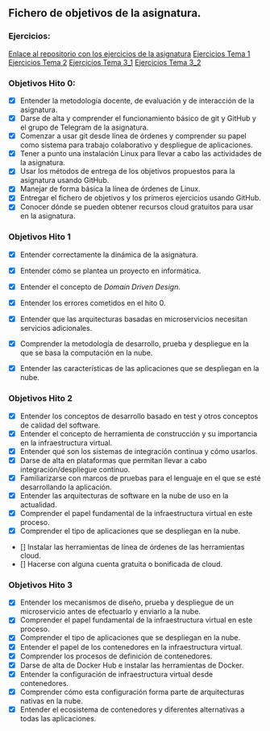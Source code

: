 ## Fichero de objetivos de la asignatura.

### Ejercicios: 
[Enlace al repositorio con los ejercicios de la asignatura](https://github.com/mcrosales/CC-19-20-Ejercicios)
[Ejercicios Tema 1](https://github.com/mcrosales/CC-19-20-Ejercicios/blob/master/ArquitecturaParaLaNube.md)
[Ejercicios Tema 2](https://github.com/mcrosales/CC-19-20-Ejercicios/blob/master/Desarrollo%20basado%20en%20pruebas.md)
[Ejercicios Tema 3_1](https://github.com/mcrosales/CC-19-20-Ejercicios/blob/master/Contenedores.md)
[Ejercicios Tema 3_2](https://github.com/mcrosales/CC-19-20-Ejercicios/blob/master/Microservicios.md)


### Objetivos Hito 0:

- [x] Entender la metodología docente, de evaluación y de interacción de la asignatura.
- [x] Darse de alta y comprender el funcionamiento básico de git y GitHub y el grupo de Telegram de la asignatura.
- [x] Comenzar a usar git desde línea de órdenes y comprender su papel como sistema para trabajo colaborativo y despliegue de aplicaciones. 
- [x] Tener a punto una instalación Linux para llevar a cabo las actividades de la asignatura.
- [x] Usar los métodos de entrega de los objetivos propuestos para la asignatura usando GitHub.
- [x] Manejar de forma básica la línea de órdenes de Linux.
- [x] Entregar el fichero de objetivos y los primeros ejercicios usando GitHub.
- [x] Conocer dónde se pueden obtener recursos cloud gratuitos para usar en la asignatura.

### Objetivos Hito 1

- [X] Entender correctamente la dinámica de la asignatura.
- [X] Entender cómo se plantea un proyecto en informática.
- [X] Entender el concepto de *Domain Driven Design*.
- [X] Entender los errores cometidos en el hito 0.
- [X] Entender que las arquitecturas basadas en microservicios necesitan servicios adicionales.
- [X] Comprender la metodología de desarrollo, prueba y despliegue en la que se basa la computación en la nube.
- [X] Entender las características de las aplicaciones que se despliegan en la nube.


### Objetivos Hito 2

- [X] Entender los conceptos de desarrollo basado en test y otros conceptos de calidad del software.
- [X] Entender el concepto de herramienta de construcción y su importancia en la infraestructura virtual.
- [X] Entender qué son los sistemas de integración continua y cómo usarlos.
- [X] Darse de alta en plataformas que permitan llevar a cabo integración/despliegue continuo.
- [X] Familiarizarse con marcos de pruebas para el lenguaje en el que se esté desarrollando la aplicación.
- [X] Entender las arquitecturas de software en la nube de uso en la actualidad.
- [X] Comprender el papel fundamental de la infraestructura virtual en este proceso.
- [X] Comprender el tipo de aplicaciones que se despliegan en la nube.
- [] Instalar las herramientas de línea de órdenes de las herramientas cloud.
- [] Hacerse con alguna cuenta gratuita o bonificada de cloud.

### Objetivos Hito 3
- [X] Entender los mecanismos de diseño, prueba y despliegue de un microservicio antes de efectuarlo y enviarlo a la nube.
- [X] Comprender el papel fundamental de la infraestructura virtual en este proceso.
- [X] Comprender el tipo de aplicaciones que se despliegan en la nube.
- [X] Entender el papel de los contenedores en la infraestructura virtual.
- [X] Comprender los procesos de definición de contenedores.
- [X] Darse de alta de Docker Hub e instalar las herramientas de Docker.
- [X] Entender la configuración de infraestructura virtual desde contenedores.
- [X] Comprender cómo esta configuración forma parte de arquitecturas nativas en la nube.
- [X] Entender el ecosistema de contenedores y diferentes alternativas a todas las aplicaciones.
